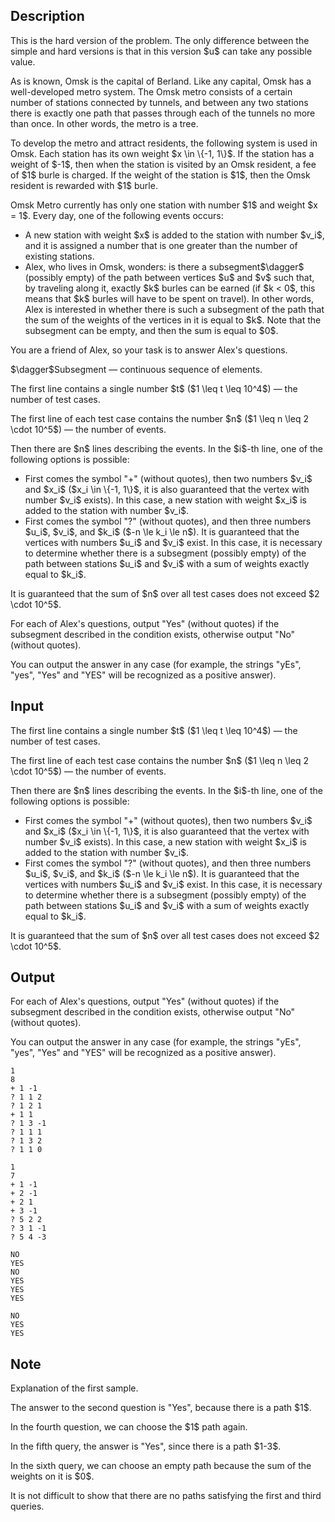 ## Description

<div><p><span class="tex-font-style-bf">This is the hard version of the problem. The only difference between the simple and hard versions is that in this version $u$ can take any possible value.</span></p><p>As is known, Omsk is the capital of Berland. Like any capital, Omsk has a well-developed metro system. The Omsk metro consists of a certain number of stations connected by tunnels, and between any two stations there is exactly one path that passes through each of the tunnels no more than once. In other words, the metro is a tree.</p><p>To develop the metro and attract residents, the following system is used in Omsk. Each station has its own weight $x \in \{-1, 1\}$. If the station has a weight of $-1$, then when the station is visited by an Omsk resident, a fee of $1$ burle is charged. If the weight of the station is $1$, then the Omsk resident is rewarded with $1$ burle.</p><p>Omsk Metro currently has only one station with number $1$ and weight $x = 1$. Every day, one of the following events occurs:</p><ul> <li> <span class="tex-font-style-it">A new station with weight $x$ is added to the station with number $v_i$, and it is assigned a number that is one greater than the number of existing stations.</span> </li><li> <span class="tex-font-style-it">Alex, who lives in Omsk, wonders: is there a subsegment$\dagger$ (possibly empty) of the path between vertices $u$ and $v$ such that, by traveling along it, exactly $k$ burles can be earned (if $k &lt; 0$, this means that $k$ burles will have to be spent on travel). In other words, Alex is interested in whether there is such a subsegment of the path that the sum of the weights of the vertices in it is equal to $k$. Note that the subsegment can be empty, and then the sum is equal to $0$.</span> </li></ul><p>You are a friend of Alex, so your task is to answer Alex's questions.</p><p>$\dagger$Subsegment — continuous sequence of elements.</p></div><div class="input-specification"><p>The first line contains a single number $t$ ($1 \leq t \leq 10^4$)&nbsp;— the number of test cases.</p><p>The first line of each test case contains the number $n$ ($1 \leq n \leq 2 \cdot 10^5$)&nbsp;— the number of events.</p><p>Then there are $n$ lines describing the events. In the $i$-th line, one of the following options is possible:</p><ul> <li> First comes the symbol "+" (without quotes), then two numbers $v_i$ and $x_i$ ($x_i \in \{-1, 1\}$, it is also guaranteed that the vertex with number $v_i$ exists). In this case, a new station with weight $x_i$ is added to the station with number $v_i$. </li><li> First comes the symbol "?" (without quotes), and then three numbers $u_i$, $v_i$, and $k_i$ ($-n \le k_i \le n$). It is guaranteed that the vertices with numbers $u_i$ and $v_i$ exist. In this case, it is necessary to determine whether there is a subsegment (possibly empty) of the path between stations $u_i$ and $v_i$ with a sum of weights exactly equal to $k_i$. </li></ul><p>It is guaranteed that the sum of $n$ over all test cases does not exceed $2 \cdot 10^5$.</p></div><div class="output-specification"><p>For each of Alex's questions, output <span class="tex-font-style-tt">"Yes"</span> (without quotes) if the subsegment described in the condition exists, otherwise output <span class="tex-font-style-tt">"No"</span> (without quotes).</p><p>You can output the answer in any case (for example, the strings "<span class="tex-font-style-tt">yEs</span>", "<span class="tex-font-style-tt">yes</span>", "<span class="tex-font-style-tt">Yes</span>" and "<span class="tex-font-style-tt">YES</span>" will be recognized as a positive answer).</p></div>

## Input

<p>The first line contains a single number $t$ ($1 \leq t \leq 10^4$)&nbsp;— the number of test cases.</p><p>The first line of each test case contains the number $n$ ($1 \leq n \leq 2 \cdot 10^5$)&nbsp;— the number of events.</p><p>Then there are $n$ lines describing the events. In the $i$-th line, one of the following options is possible:</p><ul> <li> First comes the symbol "+" (without quotes), then two numbers $v_i$ and $x_i$ ($x_i \in \{-1, 1\}$, it is also guaranteed that the vertex with number $v_i$ exists). In this case, a new station with weight $x_i$ is added to the station with number $v_i$. </li><li> First comes the symbol "?" (without quotes), and then three numbers $u_i$, $v_i$, and $k_i$ ($-n \le k_i \le n$). It is guaranteed that the vertices with numbers $u_i$ and $v_i$ exist. In this case, it is necessary to determine whether there is a subsegment (possibly empty) of the path between stations $u_i$ and $v_i$ with a sum of weights exactly equal to $k_i$. </li></ul><p>It is guaranteed that the sum of $n$ over all test cases does not exceed $2 \cdot 10^5$.</p>

## Output

<p>For each of Alex's questions, output <span class="tex-font-style-tt">"Yes"</span> (without quotes) if the subsegment described in the condition exists, otherwise output <span class="tex-font-style-tt">"No"</span> (without quotes).</p><p>You can output the answer in any case (for example, the strings "<span class="tex-font-style-tt">yEs</span>", "<span class="tex-font-style-tt">yes</span>", "<span class="tex-font-style-tt">Yes</span>" and "<span class="tex-font-style-tt">YES</span>" will be recognized as a positive answer).</p>





```input1|2,3,4,5,6,7,8,9,10
1
8
+ 1 -1
? 1 1 2
? 1 2 1
+ 1 1
? 1 3 -1
? 1 1 1
? 1 3 2
? 1 1 0
```




```input2|2,3,4,5,6,7,8,9
1
7
+ 1 -1
+ 2 -1
+ 2 1
+ 3 -1
? 5 2 2
? 3 1 -1
? 5 4 -3
```




```output1
NO
YES
NO
YES
YES
YES
```




```output2
NO
YES
YES
```



## Note

<p>Explanation of the first sample.</p><p>The answer to the second question is <span class="tex-font-style-tt">"Yes"</span>, because there is a path $1$.</p><p>In the fourth question, we can choose the $1$ path again.</p><p>In the fifth query, the answer is <span class="tex-font-style-tt">"Yes"</span>, since there is a path $1-3$.</p><p>In the sixth query, we can choose an empty path because the sum of the weights on it is $0$.</p><p>It is not difficult to show that there are no paths satisfying the first and third queries.</p>
